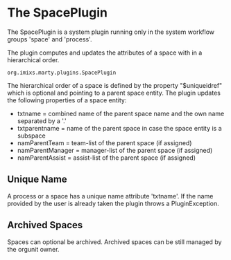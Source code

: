# The SpacePlugin

The SpacePlugin is a system plugin running only in the system workflow groups 'space' and 'process'.

The plugin computes and updates the attributes of a space with in a hierarchical order.

    org.imixs.marty.plugins.SpacePlugin

The hierarchical order of a space is defined by the property "$uniqueidref" which is optional and pointing to a parent space entity. 
The plugin updates the following properties of a space entity:


 * txtname = combined name of the parent space name and the own name separated by a '.'
 * txtparentname = name of the parent space in case the space entity is a subspace
 * namParentTeam = team-list of the parent space (if assigned)
 * namParentManager = manager-list of the parent space (if assigned)
 * namParentAssist = assist-list of the parent space (if assigned)


## Unique Name

A process or a space has a unique name attribute 'txtname'. If the name provided by the user is already taken the plugin throws a PluginException. 

## Archived Spaces

Spaces can optional be archived. Archived spaces can be still managed by the orgunit owner. 
 